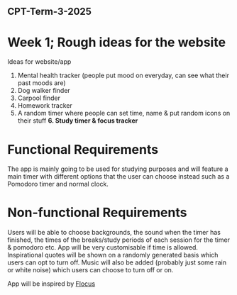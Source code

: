 ## CPT-Term-3-2025
# Week 1; Rough ideas for the website
Ideas for website/app
1. Mental health tracker (people put mood on everyday, can see what their past moods are)
2. Dog walker finder
3. Carpool finder
4. Homework tracker
5. A random timer where people can set time, name & put random icons on their stuff
**6. Study timer & focus tracker**

# Functional Requirements
The app is mainly going to be used for studying purposes and will feature a main timer with different options that the user can choose instead such as a Pomodoro timer and normal clock.

# Non-functional Requirements
Users will be able to choose backgrounds, the sound when the timer has finished, the times of the breaks/study periods of each session for the timer & pomodoro etc. App will be very customisable if time is allowed. Inspirational quotes will be shown on a randomly generated basis which users can opt to turn off. Music will also be added (probably just some rain or white noise) which users can choose to turn off or on.

App will be inspired by [Flocus](https://app.flocus.com/)
